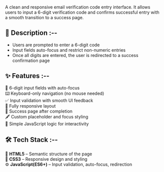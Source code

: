 A clean and responsive email verification code entry interface. It allows users to input a 6-digit verification code and confirms successful entry with a smooth transition to a success page.

## 🌄 Description :--

- Users are prompted to enter a 6-digit code
- Input fields auto-focus and restrict non-numeric entries
- Once all digits are entered, the user is redirected to a success confirmation page

## ✨ Features :--

🔢 6-digit input fields with auto-focus  
⌨️ Keyboard-only navigation (no mouse needed)  
✅ Input validation with smooth UI feedback  
📱 Fully responsive layout  
🎉 Success page after completion  
🖋️ Custom placeholder and focus styling  
🧠 Simple JavaScript logic for interactivity

## 🛠️ Tech Stack :--

🧱 **HTML5** – Semantic structure of the page  
🎨 **CSS3** – Responsive design and styling  
⚙️ **JavaScript(ES6+)** – Input validation, auto-focus, redirection
